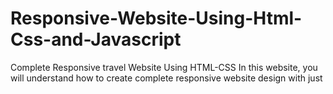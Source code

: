 # Responsive-Website-Using-Html-Css-and-Javascript
Complete Responsive travel Website Using HTML-CSS In this website, you will understand how to create complete responsive website design with just 
